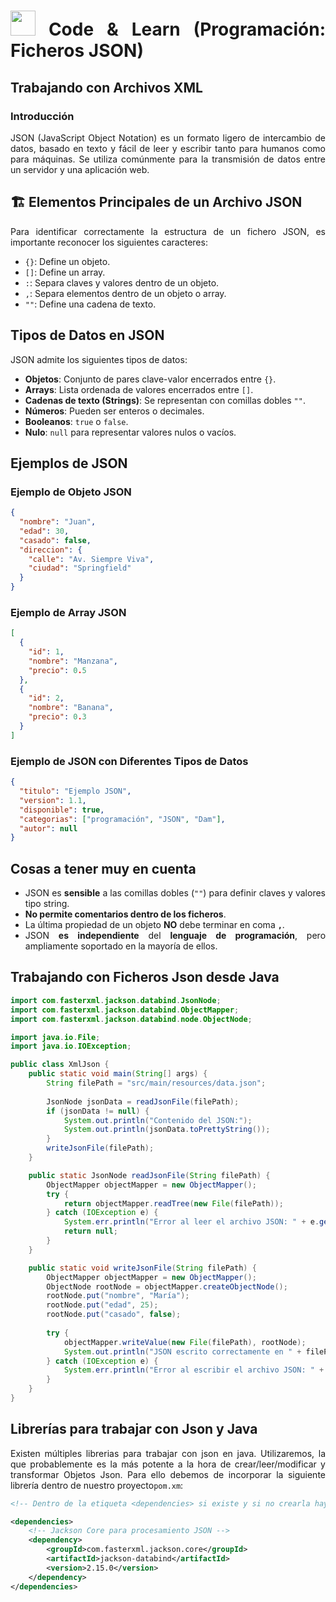<div align="justify">

# <img src=../../../../images/coding-book.png width="40"> Code & Learn (Programación: Ficheros JSON)

## Trabajando con Archivos XML

### Introducción

JSON (JavaScript Object Notation) es un formato ligero de intercambio de datos, basado en texto y fácil de leer y escribir tanto para humanos como para máquinas. Se utiliza comúnmente para la transmisión de datos entre un servidor y una aplicación web.

## 🏗 **Elementos Principales de un Archivo JSON**

Para identificar correctamente la estructura de un fichero JSON, es importante reconocer los siguientes caracteres:

- `{}`: Define un objeto.
- `[]`: Define un array.
- `:`: Separa claves y valores dentro de un objeto.
- `,`: Separa elementos dentro de un objeto o array.
- `""`: Define una cadena de texto.

## Tipos de Datos en JSON

JSON admite los siguientes tipos de datos:

- **Objetos**: Conjunto de pares clave-valor encerrados entre `{}`.
- **Arrays**: Lista ordenada de valores encerrados entre `[]`.
- **Cadenas de texto (Strings)**: Se representan con comillas dobles `""`.
- **Números**: Pueden ser enteros o decimales.
- **Booleanos**: `true` o `false`.
- **Nulo**: `null` para representar valores nulos o vacíos.

## Ejemplos de JSON

### Ejemplo de Objeto JSON

```json
{
  "nombre": "Juan",
  "edad": 30,
  "casado": false,
  "direccion": {
    "calle": "Av. Siempre Viva",
    "ciudad": "Springfield"
  }
}
```

### Ejemplo de Array JSON

```json
[
  {
    "id": 1,
    "nombre": "Manzana",
    "precio": 0.5
  },
  {
    "id": 2,
    "nombre": "Banana",
    "precio": 0.3
  }
]
```

### Ejemplo de JSON con Diferentes Tipos de Datos

```json
{
  "titulo": "Ejemplo JSON",
  "version": 1.1,
  "disponible": true,
  "categorias": ["programación", "JSON", "Dam"],
  "autor": null
}
```

## Cosas a tener muy en cuenta

- JSON es **sensible** a las comillas dobles (`""`) para definir claves y valores tipo string.
- **No permite comentarios dentro de los ficheros**.
- La última propiedad de un objeto **NO** debe terminar en coma **`,`**.
- JSON **es independiente** del **lenguaje de programación**, pero ampliamente soportado en la mayoría de ellos.

## Trabajando con Ficheros Json desde Java

```java
import com.fasterxml.jackson.databind.JsonNode;
import com.fasterxml.jackson.databind.ObjectMapper;
import com.fasterxml.jackson.databind.node.ObjectNode;

import java.io.File;
import java.io.IOException;

public class XmlJson {
    public static void main(String[] args) {
        String filePath = "src/main/resources/data.json";
        
        JsonNode jsonData = readJsonFile(filePath);
        if (jsonData != null) {
            System.out.println("Contenido del JSON:");
            System.out.println(jsonData.toPrettyString());
        }
        writeJsonFile(filePath);
    }

    public static JsonNode readJsonFile(String filePath) {
        ObjectMapper objectMapper = new ObjectMapper();
        try {
            return objectMapper.readTree(new File(filePath));
        } catch (IOException e) {
            System.err.println("Error al leer el archivo JSON: " + e.getMessage());
            return null;
        }
    }

    public static void writeJsonFile(String filePath) {
        ObjectMapper objectMapper = new ObjectMapper();
        ObjectNode rootNode = objectMapper.createObjectNode();
        rootNode.put("nombre", "María");
        rootNode.put("edad", 25);
        rootNode.put("casado", false);
        
        try {
            objectMapper.writeValue(new File(filePath), rootNode);
            System.out.println("JSON escrito correctamente en " + filePath);
        } catch (IOException e) {
            System.err.println("Error al escribir el archivo JSON: " + e.getMessage());
        }
    }
}
```

## Librerías para trabajar con Json y Java

Existen múltiples librerias para trabajar con json en java. Utilizaremos, la que probablemente es la más potente a la hora de crear/leer/modificar y transformar Objetos Json. Para ello debemos de incorporar la siguiente librería dentro de nuestro proyecto`pom.xm`:

```xml
<!-- Dentro de la etiqueta <dependencies> si existe y si no crearla hay que incluir-->

<dependencies>
    <!-- Jackson Core para procesamiento JSON -->
    <dependency>
        <groupId>com.fasterxml.jackson.core</groupId>
        <artifactId>jackson-databind</artifactId>
        <version>2.15.0</version>
    </dependency>
</dependencies>
```

</div>